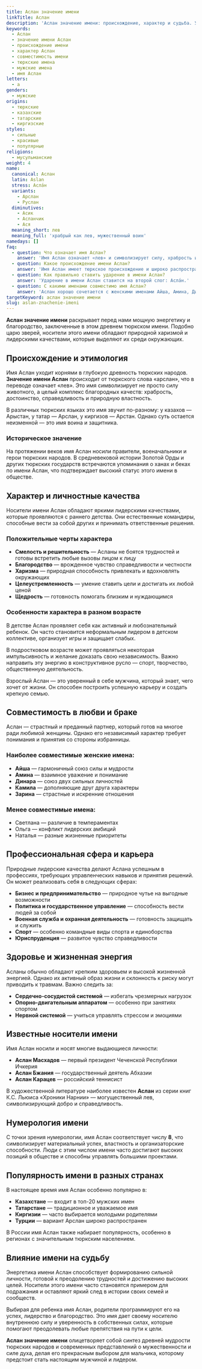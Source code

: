 ```yaml
---
title: Аслан значение имени
linkTitle: Аслан
description: 'Аслан значение имени: происхождение, характер и судьба. Узнайте о тюркских корнях имени, его популярности и влиянии на характер носителя.'
keywords:
  - Аслан
  - значение имени Аслан
  - происхождение имени
  - характер Аслан
  - совместимость имени
  - тюркские имена
  - мужские имена
  - имя Аслан
letters:
  - а
genders:
  - мужские
origins:
  - тюркские
  - казахские
  - татарские
  - киргизские
styles:
  - сильные
  - красивые
  - популярные
religions:
  - мусульманские
weight: 4
name:
  canonical: Аслан
  latin: Aslan
  stress: Асла́н
  variants:
    - Арслан
    - Руслан
  diminutives:
    - Асик
    - Асланчик
    - Ася
  meaning_short: лев
  meaning_full: 'храбрый как лев, мужественный воин'
namedays: []
faq:
  - question: Что означает имя Аслан?
    answer: 'Имя Аслан означает «лев» и символизирует силу, храбрость и благородство. Происходит от тюркского слова «арслан».'
  - question: Какое происхождение имени Аслан?
    answer: 'Имя Аслан имеет тюркское происхождение и широко распространено среди казахов, татар, киргизов и других тюркских народов.'
  - question: Как правильно ставить ударение в имени Аслан?
    answer: 'Ударение в имени Аслан ставится на второй слог: Асла́н.'
  - question: С какими именами совместимо имя Аслан?
    answer: 'Аслан хорошо сочетается с женскими именами Айша, Амина, Динара, Камила и другими восточными именами.'
targetKeyword: аслан значение имени
slug: aslan-znachenie-imeni
---
```


**Аслан значение имени** раскрывает перед нами мощную энергетику и благородство, заключенные в этом древнем тюркском имени. Подобно царю зверей, носители этого имени обладают природной харизмой и лидерскими качествами, которые выделяют их среди окружающих.

## Происхождение и этимология

Имя Аслан уходит корнями в глубокую древность тюркских народов. **Значение имени Аслан** происходит от тюркского слова «арслан», что в переводе означает «лев». Это имя символизирует не просто силу животного, а целый комплекс благородных качеств: храбрость, достоинство, справедливость и природную властность.

В различных тюркских языках это имя звучит по-разному: у казахов — Арыстан, у татар — Арслан, у киргизов — Арстан. Однако суть остается неизменной — это имя воина и защитника.

### Историческое значение

На протяжении веков имя Аслан носили правители, военачальники и герои тюркских народов. В средневековой истории Золотой Орды и других тюркских государств встречаются упоминания о ханах и беках по имени Аслан, что подтверждает высокий статус этого имени в обществе.

## Характер и личностные качества

Носители имени Аслан обладают яркими лидерскими качествами, которые проявляются с раннего детства. Они естественные командиры, способные вести за собой других и принимать ответственные решения.

### Положительные черты характера

- **Смелость и решительность** — Асланы не боятся трудностей и готовы встретить любые вызовы лицом к лицу
- **Благородство** — врожденное чувство справедливости и честности
- **Харизма** — природная способность привлекать и вдохновлять окружающих
- **Целеустремленность** — умение ставить цели и достигать их любой ценой
- **Щедрость** — готовность помогать близким и нуждающимся

### Особенности характера в разном возрасте

В детстве Аслан проявляет себя как активный и любознательный ребенок. Он часто становится неформальным лидером в детском коллективе, организует игры и защищает слабых.

В подростковом возрасте может проявляться некоторая импульсивность и желание доказать свою независимость. Важно направить эту энергию в конструктивное русло — спорт, творчество, общественную деятельность.

Взрослый Аслан — это уверенный в себе мужчина, который знает, чего хочет от жизни. Он способен построить успешную карьеру и создать крепкую семью.

## Совместимость в любви и браке

Аслан — страстный и преданный партнер, который готов на многое ради любимой женщины. Однако его независимый характер требует понимания и принятия со стороны избранницы.

### Наиболее совместимые женские имена:

- **Айша** — гармоничный союз силы и мудрости
- **Амина** — взаимное уважение и понимание
- **Динара** — союз двух сильных личностей
- **Камила** — дополняющие друг друга характеры
- **Зарина** — страстные и искренние отношения

### Менее совместимые имена:

- Светлана — различие в темпераментах
- Ольга — конфликт лидерских амбиций
- Наталья — разные жизненные приоритеты

## Профессиональная сфера и карьера

Природные лидерские качества делают Аслана успешным в профессиях, требующих управленческих навыков и принятия решений. Он может реализовать себя в следующих сферах:

- **Бизнес и предпринимательство** — природное чутье на выгодные возможности
- **Политика и государственное управление** — способность вести людей за собой
- **Военная служба и охранная деятельность** — готовность защищать и служить
- **Спорт** — особенно командные виды спорта и единоборства
- **Юриспруденция** — развитое чувство справедливости

## Здоровье и жизненная энергия

Асланы обычно обладают крепким здоровьем и высокой жизненной энергией. Однако их активный образ жизни и склонность к риску могут приводить к травмам. Важно следить за:

- **Сердечно-сосудистой системой** — избегать чрезмерных нагрузок
- **Опорно-двигательным аппаратом** — особенно при занятиях спортом
- **Нервной системой** — учиться управлять стрессом и эмоциями

## Известные носители имени

Имя Аслан носили и носят многие выдающиеся личности:

- **Аслан Масхадов** — первый президент Чеченской Республики Ичкерия
- **Аслан Бжания** — государственный деятель Абхазии
- **Аслан Карацев** — российский теннисист

В художественной литературе наиболее известен **Аслан** из серии книг К.С. Льюиса «Хроники Нарнии» — могущественный лев, символизирующий добро и справедливость.

## Нумерология имени

С точки зрения нумерологии, имя Аслан соответствует числу **8**, что символизирует материальный успех, властность и организаторские способности. Люди с этим числом имени часто достигают высоких позиций в обществе и способны управлять большими проектами.

## Популярность имени в разных странах

В настоящее время имя Аслан особенно популярно в:

- **Казахстане** — входит в топ-20 мужских имен
- **Татарстане** — традиционное и уважаемое имя
- **Киргизии** — часто выбирается молодыми родителями
- **Турции** — вариант Арслан широко распространен

В России имя Аслан также набирает популярность, особенно в регионах с значительным тюркским населением.

## Влияние имени на судьбу

Энергетика имени Аслан способствует формированию сильной личности, готовой к преодолению трудностей и достижению высоких целей. Носители этого имени часто становятся примером для подражания и оставляют яркий след в истории своих семей и сообществ.

Выбирая для ребенка имя Аслан, родители программируют его на успех, лидерство и благородство. Это имя дает своему носителю внутреннюю силу и уверенность в собственных силах, которые помогают преодолевать любые препятствия на пути к цели.

**Аслан значение имени** олицетворяет собой синтез древней мудрости тюркских народов и современных представлений о мужественности и силе духа, делая его прекрасным выбором для мальчика, которому предстоит стать настоящим мужчиной и лидером.
